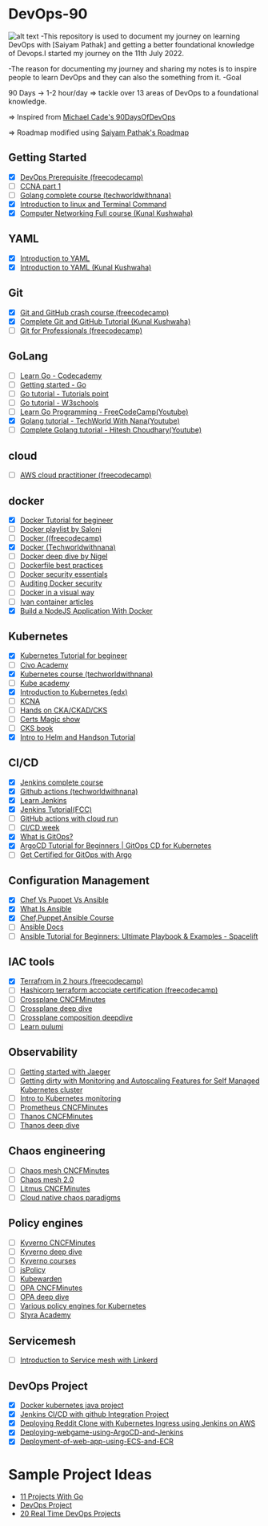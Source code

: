 # DevOps-90
![alt text](https://camo.githubusercontent.com/ca0d537a519d9ff9c7b9508798a2e4976857415daa26055349496fa922754b3e/68747470733a2f2f692e6962622e636f2f7942724e514e6e2f6465766f70732d62616e6e65722e706e67)
-This repository is used to document my journey on learning DevOps with [Saiyam Pathak] and getting a better foundational knowledge of Devops.I started my journey on the 11th July 2022.

-The reason for documenting my journey and sharing my notes is to inspire people to learn DevOps and they can also the something from it.
-Goal

90 Days -> 1-2 hour/day => tackle over 13 areas of DevOps to a foundational knowledge.

=> Inspired from [Michael Cade's 90DaysOfDevOps](https://github.com/MichaelCade/90DaysOfDevOps)

=> Roadmap modified using [Saiyam Pathak's Roadmap](https://www.youtube.com/watch?v=7l_n97Mt0ko)

## Getting Started
- [X] [DevOps Prerequisite (freecodecamp)](https://youtu.be/Wvf0mBNGjXY)
- [ ] [CCNA part 1](https://youtu.be/rv3QK2UquxM)
- [ ] [Golang complete course (techworldwithnana)](https://youtu.be/yyUHQIec83I)
- [X] [Introduction to linux and Terminal Command](https://www.youtube.com/watch?v=iwolPf6kN-k&list=PL9gnSGHSqcnoqBXdMwUTRod4Gi3eac2Ak&index=4&t=6189s)
- [X] [Computer Networking Full course (Kunal Kushwaha)](https://www.youtube.com/watch?v=IPvYjXCsTg8&list=PL9gnSGHSqcnoqBXdMwUTRod4Gi3eac2Ak&index=3&t=13131s)

## YAML
- [X] [Introduction to YAML](https://youtu.be/1uFVr15xDGg)
- [X] [Introduction to YAML (Kunal Kushwaha)](https://youtu.be/IA90BTozdow)

## Git
- [X] [Git and GitHub crash course (freecodecamp)](https://youtu.be/RGOj5yH7evk)
- [X] [Complete Git and GitHub Tutorial (Kunal Kushwaha)](https://youtu.be/apGV9Kg7ics)
- [ ] [Git for Professionals (freecodecamp)](https://youtu.be/Uszj_k0DGsg)

## GoLang

- [ ] [Learn Go - Codecademy](https://www.codecademy.com/learn/learn-go)
- [ ] [Getting started - Go](https://go.dev/learn/)
- [ ] [Go tutorial - Tutorials point](https://www.tutorialspoint.com/go/index.htm)
- [ ] [Go tutorial - W3schools](https://www.w3schools.com/go/)
- [ ] [Learn Go Programming - FreeCodeCamp(Youtube)](https://www.youtube.com/watch?v=YS4e4q9oBaU)
- [X] [Golang tutorial - TechWorld With Nana(Youtube)](https://www.youtube.com/watch?v=yyUHQIec83I)
- [ ] [Complete Golang tutorial - Hitesh Choudhary(Youtube)](https://www.youtube.com/playlist?list=PLRAV69dS1uWQGDQoBYMZWKjzuhCaOnBpa)

## cloud
- [ ] [AWS cloud practitioner (freecodecamp)](https://youtu.be/SOTamWNgDKc)

## docker
- [X] [Docker Tutorial for begineer](https://www.youtube.com/watch?v=17Bl31rlnRM&list=PL9gnSGHSqcnoqBXdMwUTRod4Gi3eac2Ak&index=6)
- [ ] [Docker playlist by Saloni](https://www.youtube.com/playlist?list=PL5uLNcv9SibBZj30yqG01a7A4_MXSyGK3)
- [ ] [Docker ((freecodecamp)](https://youtu.be/9zUHg7xjIqQ)
- [X] [Docker (Techworldwithnana)](https://youtu.be/3c-iBn73dDE)
- [ ] [Docker deep dive by Nigel](https://youtu.be/GwXLNAcHk-k)
- [ ] [Dockerfile best practices](https://youtu.be/JofsaZ3H1qM)
- [ ] [Docker security essentials](https://youtu.be/KINjI1tlo2w)
- [ ] [Auditing Docker security](https://youtu.be/mQkVB6KMHCg)
- [ ] [Docker in a visual way](https://aurelievache.gumroad.com/l/understanding-docker-visual-way)
- [ ] [Ivan container articles](https://iximiuz.com/en/categories/?category=Containers)
- [X] [Build a NodeJS Application With Docker](https://www.youtube.com/watch?v=PsWeSg38XFY&feature=youtu.be)

## Kubernetes
- [X] [Kubernetes Tutorial for begineer](https://www.youtube.com/watch?v=KVBON1lA9N8&list=PL9gnSGHSqcnoqBXdMwUTRod4Gi3eac2Ak&index=7)
- [ ] [Civo Academy](https://civo.com/academy)
- [X] [Kubernetes course (techworldwithnana)](https://youtu.be/X48VuDVv0do)
- [ ] [Kube academy](https://kube.academy/)
- [X] [Introduction to Kubernetes (edx)](https://www.edx.org/course/introduction-to-kubernetes)
- [ ] [KCNA](https://youtu.be/iGkFHB1kFZ0)
- [ ] [Hands on CKA/CKAD/CKS](https://youtu.be/jZOs8Oips7Q)
- [ ] [Certs Magic show](https://www.youtube.com/playlist?list=PLj6h78yzYM2MOZst3T8t2qpsdwBpyxWwy)
- [ ] [CKS book](https://saiyampathak.gumroad.com/l/cksbook)
- [X] [Intro to Helm and Handson Tutorial](https://www.youtube.com/watch?v=gg-GuHs8Nsk&list=PLnFWJCugpwfzCjufOk52ufg7CDxpLEmXi&index=2)

## CI/CD
- [X] [Jenkins complete course](https://youtu.be/FX322RVNGj4)
- [X] [Github actions (techworldwithnana)](https://youtu.be/R8_veQiYBjI)
- [X]  [Learn Jenkins](https://www.youtube.com/watch?v=6YZvp2GwT0A&t=2178s)
- [X] [Jenkins Tutorial(FCC) ](https://www.youtube.com/watch?v=f4idgaq2VqA)
- [ ] [GitHub actions with cloud run](https://youtu.be/eooi60Mks_0)
- [ ] [CI/CD week](https://www.youtube.com/playlist?list=PL5uLNcv9SibC0Osfk9Nhf7MgP2UNzZkDR)
- [X] [What is GitOps?](https://www.youtube.com/watch?v=f5EpcWp0THw&t=0s)
- [X] [ArgoCD Tutorial for Beginners | GitOps CD for Kubernetes](https://www.youtube.com/watch?v=MeU5_k9ssrs&t=26s)
- [ ] [Get Certified for GitOps with Argo](https://codefresh.learnworlds.com/)

## Configuration Management

- [X] [Chef Vs Puppet Vs Ansible](https://www.youtube.com/watch?v=_TVNCTK808I)
- [X] [What Is Ansible](https://www.youtube.com/watch?v=wgQ3rHFTM4E)
- [X] [Chef,Puppet,Ansible Course](https://www.youtube.com/watch?v=O1s16cYzC10)
- [ ] [Ansible Docs](https://docs.ansible.com/ansible/latest/index.html)
- [ ] [Ansible Tutorial for Beginners: Ultimate Playbook & Examples - Spacelift](https://spacelift.io/blog/ansible-tutorial)

## IAC tools

- [X] [Terrafrom in 2 hours (freecodecamp)](https://youtu.be/SLB_c_ayRMo)
- [ ] [Hashicorp terraform accociate certification (freecodecamp)](https://youtu.be/V4waklkBC38)
- [ ] [Crossplane CNCFMinutes](https://youtu.be/NLHmqVUvtkU)
- [ ] [Crossplane deep dive](https://youtu.be/5lWUWat_bbY)
- [ ] [Crossplane composition deepdive](https://youtu.be/78xR7ypzB4Q)
- [ ] [Learn pulumi](https://youtu.be/vIjeiDcsR3Q)

## Observability
- [ ] [Getting started with Jaeger](https://youtu.be/aMZoUIG-mgY)
- [ ] [Getting dirty with Monitoring and Autoscaling Features for Self Managed Kubernetes cluster](https://youtu.be/TqfIfUuuPdE)
- [ ] [Intro to Kubernetes monitoring](https://youtu.be/B5UY-qeW96I)
- [ ] [Prometheus CNCFMinutes](https://youtu.be/llwxJ0VdYWY)
- [ ] [Thanos CNCFMinutes](https://youtu.be/Pr3MbsGHljI)
- [ ] [Thanos deep dive](https://youtu.be/nYV_wU7_Xm0)

## Chaos engineering
- [ ] [Chaos mesh CNCFMinutes](https://youtu.be/HAU_cjW1bMw)
- [ ] [Chaos mesh 2.0](https://youtu.be/HmQ9cFwxF7g)
- [ ] [Litmus CNCFMinutes](https://youtu.be/rDQ9XKbSJIc)
- [ ] [Cloud native chaos paradigms](https://youtu.be/uBGPFfTu6TU)

## Policy engines
- [ ] [Kyverno CNCFMinutes](https://youtu.be/Bo8KhWhNY6g)
- [ ] [Kyverno deep dive](https://youtu.be/QR-iBeh9Vy0)
- [ ] [Kyverno courses](https://learn.nirmata.com/courses/)
- [ ] [jsPolicy](https://youtu.be/AzPczzKW71A)
- [ ] [Kubewarden](https://youtu.be/b14YkyrLFcs)
- [ ] [OPA CNCFMinutes](https://youtu.be/49my68py3KY)
- [ ] [OPA deep dive](https://youtu.be/J6tM9O-0LvI)
- [ ] [Various policy engines for Kubernetes](https://youtu.be/gKQOq7904h8)
- [ ] [Styra Academy](https://academy.styra.com/courses/opa-rego)

## Servicemesh
- [ ] [Introduction to Service mesh with Linkerd](https://www.edx.org/course/introduction-to-service-mesh-with-linkerd)

## DevOps Project
- [X] [Docker kubernetes java project](https://www.youtube.com/watch?v=0GgBi8yNQT4&t=1648s)
- [X] [Jenkins CI/CD with github Integration Project](https://github.com/YashPimple/Jenkins-CI-CD-with-GitHub-Integration)
- [X] [Deploying Reddit Clone with Kubernetes Ingress using Jenkins on AWS](https://github.com/YashPimple/reddit-clone-yt)
- [X] [Deploying-webgame-using-ArgoCD-and-Jenkins](https://github.com/YashPimple/Deploying-webgame-using-ArgoCD-and-Jenkins)
- [X] [Deployment-of-web-app-using-ECS-and-ECR](https://github.com/YashPimple/Deployment-of-web-app-using-ECS-and-ECR)

# Sample Project Ideas

- [11 Projects With Go](https://www.youtube.com/watch?v=jFfo23yIWac)
- [DevOps Project](https://www.youtube.com/playlist?list=PLxzKY3wu0_FJdJd3IKdiM4Om1hGo2Hsdt)
- [20 Real Time DevOps Projects](https://youtube.com/playlist?list=PLkWRCY_kK0Gh1NTvgHUE0naF4-mOURp7e)



